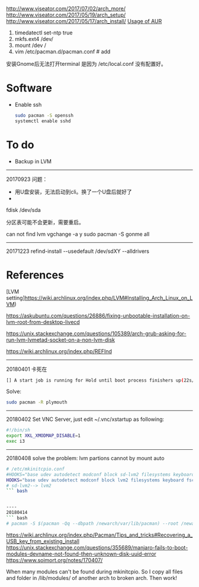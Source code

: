 http://www.viseator.com/2017/07/02/arch_more/
http://www.viseator.com/2017/05/19/arch_setup/
http://www.viseator.com/2017/05/17/arch_install/
[Usage of AUR](   )

1. timedatectl set-ntp true
2. mkfs.ext4 /dev/
3. mount /dev /
4. vim /etc/pacman.d/pacman.conf # add



安装Gnome后无法打开terminal 是因为 /etc/local.conf 没有配置好。

# Software
  + Enable ssh
    ``` bash
    sudo pacman -S openssh
    systemctl enable sshd
    ```

# To do
+ Backup in LVM

---------
20170923
问题：
+ 用U盘安装，无法启动到cli。换了一个U盘后就好了
+
fdisk /dev/sda

分区表可能不会更新，需要重启。


can not find
lvm vgchange -a y
sudo pacman -S gonme all

-----
20171223
refind-install --usedefault /dev/sdXY --alldrivers

# References
[LVM setting]https://wiki.archlinux.org/index.php/LVM#Installing_Arch_Linux_on_LVM)

https://askubuntu.com/questions/26886/fixing-unbootable-installation-on-lvm-root-from-desktop-livecd

https://unix.stackexchange.com/questions/105389/arch-grub-asking-for-run-lvm-lvmetad-socket-on-a-non-lvm-disk

https://wiki.archlinux.org/index.php/REFInd


---
20180401
卡死在
``` bash
[] A start job is running for Hold until boot process finishers up(22s/no limit)
```
Solve:
``` bash
sudo pacman -R plymouth
```

----
20180402
Set VNC Server, just edit ~/.vnc/xstartup as following:
``` bash
#!/bin/sh
export XKL_XMODMAP_DISABLE=1
exec i3

```


----
20180408
solve the problem: lvm partions cannot by mount auto
``` bash
# /etc/mkinitcpio.conf
#HOOKS="base udev autodetect modconf block sd-lvm2 filesystems keyboard fsck"
HOOKS="base udev autodetect modconf block lvm2 filesystems keyboard fsck"
# sd-lvm2--> lvm2
``` bash


----
20180414
``` bash
# pacman -S $(pacman -Qq --dbpath /newarch/var/lib/pacman) --root /newarch --dbpath /newarch/var/lib/pacman
```
https://wiki.archlinux.org/index.php/Pacman/Tips_and_tricks#Recovering_a_USB_key_from_existing_install
https://unix.stackexchange.com/questions/355689/manjaro-fails-to-boot-modules-devname-not-found-then-unknown-disk-uuid-error
https://www.soimort.org/notes/170407/

When many modules can't be found during mkinitcpio.
So I copy all files and folder in /lib/modules/ of another arch to
broken arch.
Then work!
